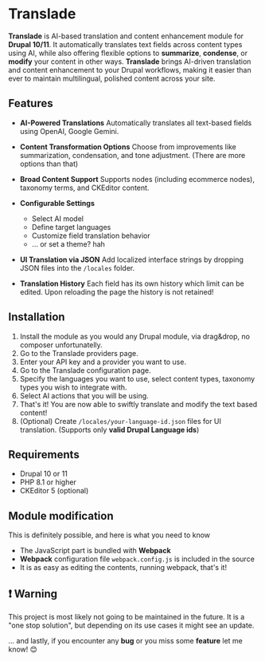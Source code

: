 # Translade

**Translade** is AI-based translation and content enhancement module for **Drupal 10/11**. It automatically translates text fields across content types using AI, while also offering flexible options to **summarize**, **condense**, or **modify** your content in other ways. **Translade** brings AI-driven translation and content enhancement to your Drupal workflows, making it easier than ever to maintain multilingual, polished content across your site.

## Features

- **AI-Powered Translations**
  Automatically translates all text-based fields using OpenAI, Google Gemini.

- **Content Transformation Options**
  Choose from improvements like summarization, condensation, and tone adjustment. (There are more options than that)

- **Broad Content Support**
  Supports nodes (including ecommerce nodes), taxonomy terms, and CKEditor content.

- **Configurable Settings**
  - Select AI model
  - Define target languages
  - Customize field translation behavior
  - ... or set a theme? hah

- **UI Translation via JSON**
  Add localized interface strings by dropping JSON files into the `/locales` folder.

- **Translation History**
  Each field has its own history which limit can be edited. Upon reloading the page the history is not retained!

## Installation

1. Install the module as you would any Drupal module, via drag&drop, no composer unfortunatelly.
2. Go to the Translade providers page.
3. Enter your API key and a provider you want to use.
4. Go to the Translade configuration page.
5. Specify the languages you want to use, select content types, taxonomy types you wish to integrate with.
6. Select AI actions that you will be using.
7. That's it! You are now able to swiftly translate and modify the text based content!
8. (Optional) Create `/locales/your-language-id.json` files for UI translation. (Supports only **valid Drupal Language ids**)

## Requirements

- Drupal 10 or 11
- PHP 8.1 or higher
- CKEditor 5 (optional)

## Module modification

This is definitely possible, and here is what you need to know

- The JavaScript part is bundled with **Webpack**
- **Webpack** configuration file `webpack.config.js` is included in the source
- It is as easy as editing the contents, running webpack, that's it!

## ❗ Warning

This project is most likely not going to be maintained in the future. It is a "one stop solution", but depending on its use cases it might see an update.

... and lastly, if you encounter any **bug** or you miss some **feature** let me know! 😊
